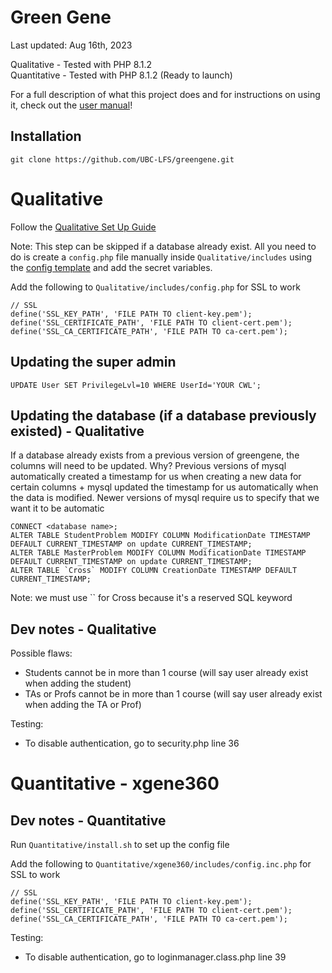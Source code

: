 # Green Gene
Last updated: Aug 16th, 2023

Qualitative - Tested with PHP 8.1.2<br>
Quantitative - Tested with PHP 8.1.2 (Ready to launch)

For a full description of what this project does and for instructions on using it, check out the [user manual](/docs/greengene_user_manual.pdf)!

## Installation
```
git clone https://github.com/UBC-LFS/greengene.git
```

# Qualitative

Follow the [Qualitative Set Up Guide](./Qualitative/INSTALL.md)

Note: This step can be skipped if a database already exist.
All you need to do is create a `config.php` file manually inside `Qualitative/includes` using the [config template](./Qualitative/includes/config.php-example) and add the secret variables.


Add the following to `Qualitative/includes/config.php` for SSL to work
```
// SSL
define('SSL_KEY_PATH', 'FILE PATH TO client-key.pem');
define('SSL_CERTIFICATE_PATH', 'FILE PATH TO client-cert.pem');
define('SSL_CA_CERTIFICATE_PATH', 'FILE PATH TO ca-cert.pem');
```

## Updating the super admin
```
UPDATE User SET PrivilegeLvl=10 WHERE UserId='YOUR CWL';
```

## Updating the database (if a database previously existed) - Qualitative
If a database already exists from a previous version of greengene, the columns will need to be updated. Why?
Previous versions of mysql automatically created a timestamp for us when creating a new data for certain columns + mysql updated the timestamp for us automatically when the data is modified. Newer versions of mysql require us to specify that we want it to be automatic
```
CONNECT <database name>;
ALTER TABLE StudentProblem MODIFY COLUMN ModificationDate TIMESTAMP DEFAULT CURRENT_TIMESTAMP on update CURRENT_TIMESTAMP;
ALTER TABLE MasterProblem MODIFY COLUMN ModificationDate TIMESTAMP DEFAULT CURRENT_TIMESTAMP on update CURRENT_TIMESTAMP;
ALTER TABLE `Cross` MODIFY COLUMN CreationDate TIMESTAMP DEFAULT CURRENT_TIMESTAMP;
```

Note: we must use `` for Cross because it's a reserved SQL keyword

## Dev notes - Qualitative
Possible flaws:
- Students cannot be in more than 1 course (will say user already exist when adding the student)
- TAs or Profs cannot be in more than 1 course (will say user already exist when adding the TA or Prof)

Testing:
- To disable authentication, go to security.php line 36

# Quantitative - xgene360

## Dev notes - Quantitative
Run `Quantitative/install.sh` to set up the config file

Add the following to `Quantitative/xgene360/includes/config.inc.php` for SSL to work
```
// SSL
define('SSL_KEY_PATH', 'FILE PATH TO client-key.pem');
define('SSL_CERTIFICATE_PATH', 'FILE PATH TO client-cert.pem');
define('SSL_CA_CERTIFICATE_PATH', 'FILE PATH TO ca-cert.pem');
```

Testing:
- To disable authentication, go to loginmanager.class.php line 39

